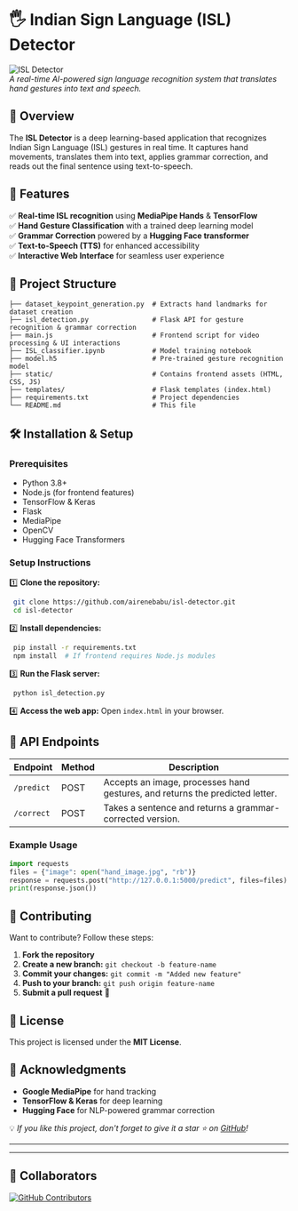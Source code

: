# 🖐 **Indian Sign Language (ISL) Detector**

![ISL Detector](https://your-image-url.com/banner.png)  
*A real-time AI-powered sign language recognition system that translates hand gestures into text and speech.*

## 📌 **Overview**
The **ISL Detector** is a deep learning-based application that recognizes Indian Sign Language (ISL) gestures in real time. It captures hand movements, translates them into text, applies grammar correction, and reads out the final sentence using text-to-speech.

## 🚀 **Features**
✅ **Real-time ISL recognition** using **MediaPipe Hands** & **TensorFlow**  
✅ **Hand Gesture Classification** with a trained deep learning model  
✅ **Grammar Correction** powered by a **Hugging Face transformer**  
✅ **Text-to-Speech (TTS)** for enhanced accessibility  
✅ **Interactive Web Interface** for seamless user experience  

## 📁 **Project Structure**
```
├── dataset_keypoint_generation.py  # Extracts hand landmarks for dataset creation
├── isl_detection.py                # Flask API for gesture recognition & grammar correction
├── main.js                         # Frontend script for video processing & UI interactions
├── ISL_classifier.ipynb            # Model training notebook
├── model.h5                        # Pre-trained gesture recognition model
├── static/                         # Contains frontend assets (HTML, CSS, JS)
├── templates/                      # Flask templates (index.html)
├── requirements.txt                # Project dependencies
└── README.md                       # This file
```

## 🛠 **Installation & Setup**

### **Prerequisites**
- Python 3.8+
- Node.js (for frontend features)
- TensorFlow & Keras
- Flask
- MediaPipe
- OpenCV
- Hugging Face Transformers

### **Setup Instructions**
1️⃣ **Clone the repository:**  
```bash
 git clone https://github.com/airenebabu/isl-detector.git
 cd isl-detector
```
2️⃣ **Install dependencies:**  
```bash
 pip install -r requirements.txt
 npm install  # If frontend requires Node.js modules
```
3️⃣ **Run the Flask server:**  
```bash
 python isl_detection.py
```
4️⃣ **Access the web app:** Open `index.html` in your browser.

## 📡 **API Endpoints**
| Endpoint     | Method | Description |
|-------------|--------|-------------|
| `/predict`  | POST  | Accepts an image, processes hand gestures, and returns the predicted letter. |
| `/correct`  | POST  | Takes a sentence and returns a grammar-corrected version. |

### **Example Usage**
```python
import requests
files = {"image": open("hand_image.jpg", "rb")}
response = requests.post("http://127.0.0.1:5000/predict", files=files)
print(response.json())
```

## 👥 **Contributing**
Want to contribute? Follow these steps:
1. **Fork the repository**
2. **Create a new branch:** `git checkout -b feature-name`
3. **Commit your changes:** `git commit -m "Added new feature"`
4. **Push to your branch:** `git push origin feature-name`
5. **Submit a pull request** 🚀

## 📜 **License**
This project is licensed under the **MIT License**.

## 🌟 **Acknowledgments**
- **Google MediaPipe** for hand tracking
- **TensorFlow & Keras** for deep learning
- **Hugging Face** for NLP-powered grammar correction

💡 *If you like this project, don't forget to give it a star ⭐ on [GitHub](https://github.com/airenebabu/isl-detector)!*

---
****
## 👥 Collaborators

[![GitHub Contributors](https://contrib.rocks/image?repo=airenebabu/isl-detector)](https://github.com/airenebabu/isl-detector/graphs/contributors)

